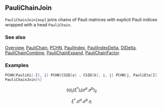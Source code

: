 ## PauliChainJoin

`PauliChainJoin[exp]` joins chains of Pauli matrices with explicit Pauli indices wrapped with a head `PauliChain`.

### See also

[Overview](Extra/FeynCalc.md), [PauliChain](PauliChain.md), [PCHN](PCHN.md), [PauliIndex](PauliIndex.md), [PauliIndexDelta](PauliIndexDelta.md), [DIDelta](DIDelta.md), [PauliChainCombine](PauliChainCombine.md), [PauliChainExpand](PauliChainExpand.md), [PauliChainFactor](PauliChainFactor.md).

### Examples

```mathematica
PCHN[PauliXi[-I], i] PCHN[CSID[a] . CSID[b], i, j] PCHN[j, PauliEta[I]]
PauliChainJoin[%]
```

$$(\eta )_j \left(\xi ^{\dagger }\right){}_i \left(\sigma ^a.\sigma ^b\right){}_{ij}$$

$$\xi ^{\dagger }.\sigma ^a.\sigma ^b.\eta$$
